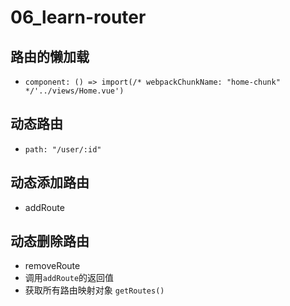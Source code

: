 # 06_learn-router

## 路由的懒加载
- `component: () => import(/* webpackChunkName: "home-chunk" */'../views/Home.vue')`

## 动态路由
- `path: "/user/:id"`

## 动态添加路由
- addRoute

## 动态删除路由
- removeRoute
- 调用`addRoute`的返回值
- 获取所有路由映射对象 `getRoutes()`
